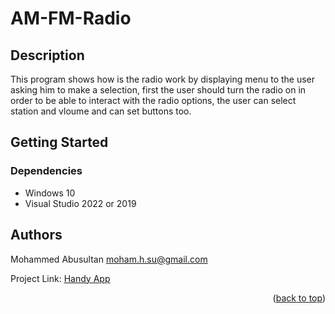 # AM-FM-Radio

## Description

This program shows how is the radio work by displaying menu to the user asking him to make a selection, first 
the user should turn the radio on in order to be able to interact with the radio options, the user can select 
station and vloume and can set buttons too.

## Getting Started

### Dependencies

* Windows 10
* Visual Studio 2022 or 2019


## Authors

   Mohammed Abusultan 
   moham.h.su@gmail.com
   
   Project Link: [Handy App](https://github.com/moh-558/HandyApp.git)
<p align="right">(<a href="#top">back to top</a>)</p>

